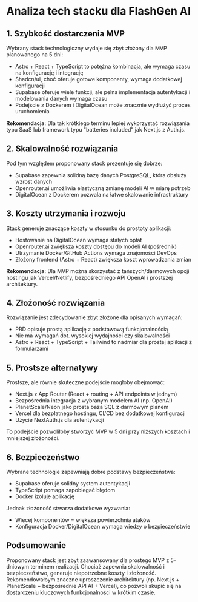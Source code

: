 
# Analiza tech stacku dla FlashGen AI

## 1. Szybkość dostarczenia MVP

Wybrany stack technologiczny wydaje się zbyt złożony dla MVP planowanego na 5 dni:

- Astro + React + TypeScript to potężna kombinacja, ale wymaga czasu na konfigurację i integrację
- Shadcn/ui, choć oferuje gotowe komponenty, wymaga dodatkowej konfiguracji
- Supabase oferuje wiele funkcji, ale pełna implementacja autentykacji i modelowania danych wymaga czasu
- Podejście z Dockerem i DigitalOcean może znacznie wydłużyć proces uruchomienia

**Rekomendacja**: Dla tak krótkiego terminu lepiej wykorzystać rozwiązania typu SaaS lub framework typu "batteries included" jak Next.js z Auth.js.

## 2. Skalowalność rozwiązania

Pod tym względem proponowany stack prezentuje się dobrze:

- Supabase zapewnia solidną bazę danych PostgreSQL, która obsłuży wzrost danych
- Openrouter.ai umożliwia elastyczną zmianę modeli AI w miarę potrzeb
- DigitalOcean z Dockerem pozwala na łatwe skalowanie infrastruktury

## 3. Koszty utrzymania i rozwoju

Stack generuje znaczące koszty w stosunku do prostoty aplikacji:

- Hostowanie na DigitalOcean wymaga stałych opłat
- Openrouter.ai zwiększa koszty dostępu do modeli AI (pośrednik)
- Utrzymanie Docker/GitHub Actions wymaga znajomości DevOps
- Złożony frontend (Astro + React) zwiększa koszt wprowadzania zmian

**Rekomendacja**: Dla MVP można skorzystać z tańszych/darmowych opcji hostingu jak Vercel/Netlify, bezpośredniego API OpenAI i prostszej architektury.

## 4. Złożoność rozwiązania

Rozwiązanie jest zdecydowanie zbyt złożone dla opisanych wymagań:

- PRD opisuje prostą aplikację z podstawową funkcjonalnością
- Nie ma wymagań dot. wysokiej wydajności czy skalowalności
- Astro + React + TypeScript + Tailwind to nadmiar dla prostej aplikacji z formularzami

## 5. Prostsze alternatywy

Prostsze, ale równie skuteczne podejście mogłoby obejmować:

- Next.js z App Router (React + routing + API endpoints w jednym)
- Bezpośrednia integracja z wybranym modelem AI (np. OpenAI)
- PlanetScale/Neon jako prosta baza SQL z darmowym planem
- Vercel dla bezpłatnego hostingu, CI/CD bez dodatkowej konfiguracji
- Użycie NextAuth.js dla autentykacji

To podejście pozwoliłoby stworzyć MVP w 5 dni przy niższych kosztach i mniejszej złożoności.

## 6. Bezpieczeństwo

Wybrane technologie zapewniają dobre podstawy bezpieczeństwa:

- Supabase oferuje solidny system autentykacji
- TypeScript pomaga zapobiegać błędom
- Docker izoluje aplikację

Jednak złożoność stwarza dodatkowe wyzwania:
- Więcej komponentów = większa powierzchnia ataków
- Konfiguracja Docker/DigitalOcean wymaga wiedzy o bezpieczeństwie

## Podsumowanie

Proponowany stack jest zbyt zaawansowany dla prostego MVP z 5-dniowym terminem realizacji. Chociaż zapewnia skalowalność i bezpieczeństwo, generuje niepotrzebne koszty i złożoność. Rekomendowałbym znaczne uproszczenie architektury (np. Next.js + PlanetScale + bezpośrednie API AI + Vercel), co pozwoli skupić się na dostarczeniu kluczowych funkcjonalności w krótkim czasie.
